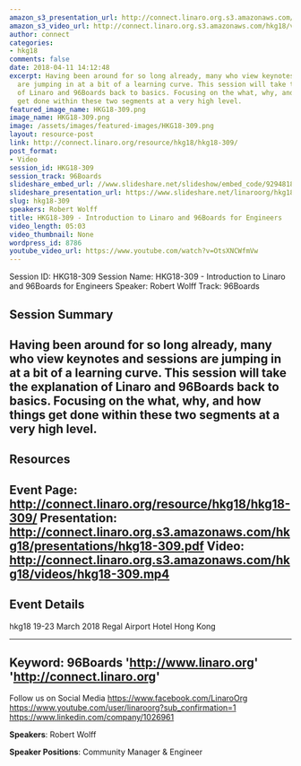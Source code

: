 ```yaml
---
amazon_s3_presentation_url: http://connect.linaro.org.s3.amazonaws.com/hkg18/presentations/hkg18-309.pdf
amazon_s3_video_url: http://connect.linaro.org.s3.amazonaws.com/hkg18/videos/hkg18-309.mp4
author: connect
categories:
- hkg18
comments: false
date: 2018-04-11 14:12:48
excerpt: Having been around for so long already, many who view keynotes and sessions
  are jumping in at a bit of a learning curve. This session will take the explanation
  of Linaro and 96Boards back to basics. Focusing on the what, why, and how things
  get done within these two segments at a very high level.
featured_image_name: HKG18-309.png
image_name: HKG18-309.png
image: /assets/images/featured-images/HKG18-309.png
layout: resource-post
link: http://connect.linaro.org/resource/hkg18/hkg18-309/
post_format:
- Video
session_id: HKG18-309
session_track: 96Boards
slideshare_embed_url: //www.slideshare.net/slideshow/embed_code/92948181
slideshare_presentation_url: https://www.slideshare.net/linaroorg/hkg18309-introduction-to-linaro-and-96boards-for-engineers
slug: hkg18-309
speakers: Robert Wolff
title: HKG18-309 - Introduction to Linaro and 96Boards for Engineers
video_length: 05:03
video_thumbnail: None
wordpress_id: 8786
youtube_video_url: https://www.youtube.com/watch?v=OtsXNCWfmVw
---
```


Session ID: HKG18-309
Session Name: HKG18-309 - Introduction to Linaro and 96Boards for Engineers
Speaker: Robert Wolff
Track: 96Boards


## Session Summary
Having been around for so long already, many who view keynotes and sessions are jumping in at a bit of a learning curve. This session will take the explanation of Linaro and 96Boards back to basics. Focusing on the what, why, and how things get done within these two segments at a very high level.
---------------------------------------------------
## Resources
Event Page: http://connect.linaro.org/resource/hkg18/hkg18-309/
Presentation: http://connect.linaro.org.s3.amazonaws.com/hkg18/presentations/hkg18-309.pdf
Video: http://connect.linaro.org.s3.amazonaws.com/hkg18/videos/hkg18-309.mp4
 ---------------------------------------------------
## Event Details
hkg18
19-23 March 2018
Regal Airport Hotel Hong Kong

---------------------------------------------------
Keyword: 96Boards
'http://www.linaro.org'
'http://connect.linaro.org'
---------------------------------------------------
Follow us on Social Media
https://www.facebook.com/LinaroOrg
https://www.youtube.com/user/linaroorg?sub_confirmation=1
https://www.linkedin.com/company/1026961

**Speakers**: Robert Wolff

**Speaker Positions**: Community Manager & Engineer
